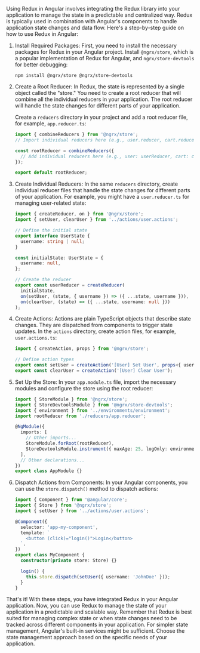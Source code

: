 Using Redux in Angular involves integrating the Redux library into your application to manage the state in a predictable and centralized way. Redux is typically used in combination with Angular's components to handle application state changes and data flow. Here's a step-by-step guide on how to use Redux in Angular:

1. Install Required Packages:
   First, you need to install the necessary packages for Redux in your Angular project. Install `@ngrx/store`, which is a popular implementation of Redux for Angular, and `ngrx/store-devtools` for better debugging:

   ```
   npm install @ngrx/store @ngrx/store-devtools
   ```

2. Create a Root Reducer:
   In Redux, the state is represented by a single object called the "store." You need to create a root reducer that will combine all the individual reducers in your application. The root reducer will handle the state changes for different parts of your application.

   Create a `reducers` directory in your project and add a root reducer file, for example, `app.reducer.ts`:

   ```typescript
   import { combineReducers } from '@ngrx/store';
   // Import individual reducers here (e.g., user.reducer, cart.reducer, etc.)

   const rootReducer = combineReducers({
     // Add individual reducers here (e.g., user: userReducer, cart: cartReducer, etc.)
   });

   export default rootReducer;
   ```

3. Create Individual Reducers:
   In the same `reducers` directory, create individual reducer files that handle the state changes for different parts of your application. For example, you might have a `user.reducer.ts` for managing user-related state:

   ```typescript
   import { createReducer, on } from '@ngrx/store';
   import { setUser, clearUser } from '../actions/user.actions';

   // Define the initial state
   export interface UserState {
     username: string | null;
   }

   const initialState: UserState = {
     username: null,
   };

   // Create the reducer
   export const userReducer = createReducer(
     initialState,
     on(setUser, (state, { username }) => ({ ...state, username })),
     on(clearUser, (state) => ({ ...state, username: null }))
   );
   ```

4. Create Actions:
   Actions are plain TypeScript objects that describe state changes. They are dispatched from components to trigger state updates. In the `actions` directory, create action files, for example, `user.actions.ts`:

   ```typescript
   import { createAction, props } from '@ngrx/store';

   // Define action types
   export const setUser = createAction('[User] Set User', props<{ username: string }>());
   export const clearUser = createAction('[User] Clear User');
   ```

5. Set Up the Store:
   In your `app.module.ts` file, import the necessary modules and configure the store using the root reducer:

   ```typescript
   import { StoreModule } from '@ngrx/store';
   import { StoreDevtoolsModule } from '@ngrx/store-devtools';
   import { environment } from '../environments/environment';
   import rootReducer from './reducers/app.reducer';

   @NgModule({
     imports: [
       // Other imports...
       StoreModule.forRoot(rootReducer),
       StoreDevtoolsModule.instrument({ maxAge: 25, logOnly: environment.production }),
     ],
     // Other declarations...
   })
   export class AppModule {}
   ```

6. Dispatch Actions from Components:
   In your Angular components, you can use the `store.dispatch()` method to dispatch actions:

   ```typescript
   import { Component } from '@angular/core';
   import { Store } from '@ngrx/store';
   import { setUser } from '../actions/user.actions';

   @Component({
     selector: 'app-my-component',
     template: `
       <button (click)="login()">Login</button>
     `,
   })
   export class MyComponent {
     constructor(private store: Store) {}

     login() {
       this.store.dispatch(setUser({ username: 'JohnDoe' }));
     }
   }
   ```

That's it! With these steps, you have integrated Redux in your Angular application. Now, you can use Redux to manage the state of your application in a predictable and scalable way. Remember that Redux is best suited for managing complex state or when state changes need to be tracked across different components in your application. For simpler state management, Angular's built-in services might be sufficient. Choose the state management approach based on the specific needs of your application.
